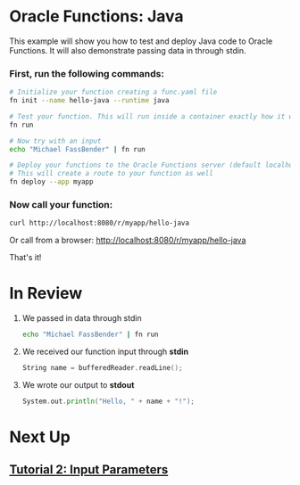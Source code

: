 # Oracle Functions: Java
This example will show you how to test and deploy Java code to Oracle Functions. It will also demonstrate passing data in through stdin.

### First, run the following commands:

```sh
# Initialize your function creating a func.yaml file
fn init --name hello-java --runtime java

# Test your function. This will run inside a container exactly how it will on the server
fn run

# Now try with an input
echo "Michael FassBender" | fn run

# Deploy your functions to the Oracle Functions server (default localhost:8080)
# This will create a route to your function as well
fn deploy --app myapp
```

### Now call your function:

```sh
curl http://localhost:8080/r/myapp/hello-java
```

Or call from a browser: [http://localhost:8080/r/myapp/hello-java](http://localhost:8080/r/myapp/hello-java)

That's it!


# In Review

1. We passed in data through stdin
    ```sh
    echo "Michael FassBender" | fn run
    ```

2. We received our function input through **stdin**
    ```go
    String name = bufferedReader.readLine();
    ```

3. We wrote our output to **stdout**
    ```go
    System.out.println("Hello, " + name + "!");
    ```


# Next Up
## [Tutorial 2: Input Parameters](../../params)
